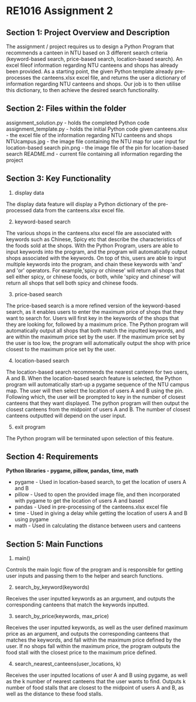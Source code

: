 # RE1016 Assignment 2

## Section 1: Project Overview and Description
The assignment / project requires us to design a Python Program that recommends a canteen in NTU based on 3 different search criteria (keyword-based search, price-based search, location-based search). An excel fileof information regarding NTU canteens and shops has already been provided. As a starting point, the given Python template already pre-processes the canteens.xlsx excel file, and returns the user a dictionary of information regarding NTU canteens and shops. Our job is to then utilise this dictionary, to then achieve the desired search functionality.

## Section 2: Files within the folder
assignment_solution.py - holds the completed Python code
assignment_template.py - holds the initial Python code given
canteens.xlsx - the excel file of the information regarding NTU canteens and shops
NTUcampus.jpg - the image file containing the NTU map for user input for location-based search
pin.png - the image file of the pin for location-based search
README.md - current file containing all information regarding the project

## Section 3: Key Functionality
1. display data

The display data feature will display a Python dictionary of the pre-processed data from the canteens.xlsx excel file.

2. keyword-based search

The various shops in the canteens.xlsx excel file are associated with keywords such as Chinese, Spicy etc that describe the characteristics of the foods sold at the shops. With the Python Program, users are able to input keywords into the program, and the program will automatically output shops associated with the keywords. On top of this, users are able to input multiple keywords into the program, and chain these keywords with 'and' and 'or' operators. For example,'spicy or chinese' will return all shops that sell either spicy, or chinese foods, or both, while 'spicy and chinese' will return all shops that sell both spicy and chinese foods. 

3. price-based search

The price-based search is a more refined version of the keyword-based search, as it enables users to enter the maximum price of shops that they want to search for. Users will first key in the keywords of the shops that they are looking for, followed by a maximum price. The Python program will automatically output all shops that both match the inputted keywords, and are within the maximum price set by the user. If the maximum price set by the user is too low, the program will automatically output the shop with price closest to the maximum price set by the user.

4. location-based search

The location-based search recommends the nearest canteen for two users, A and B. When the location-based search feature is selected, the Python program will automatically start-up a pygame sequence of the NTU campus map. The user will then select the location of users A and B using the pin. Following which, the user will be prompted to key in the number of closest canteens that they want displayed. The python program will then output the closest canteens from the midpoint of users A and B. The number of closest canteens outputted will depend on the user input.

5. exit program

The Python program will be terminated upon selection of this feature.

## Section 4: Requirements
**Python libraries - pygame, pillow, pandas, time, math**
- pygame - Used in location-based search, to get the location of users A and B
- pillow - Used to open the provided image file, and then incorporated with pygame to get the location of users A and based
- pandas - Used in pre-processing of the canteens.xlsx excel file
- time - Used in giving a delay while getting the location of users A and B using pygame
- math - Used in calculating the distance between users and canteens

## Section 5: Main Functions
1. main()

Controls the main logic flow of the program and is responsible for getting user inputs and passing them to the helper and search functions.

2. search_by_keyword(keywords)

Receives the user inputted keywords as an argument, and outputs the corresponding canteens that match the keywords inputted.

3. search_by_price(keywords, max_price)

Receives the user inputted keywords, as well as the user defined maximum price as an argument, and outputs the corresponding canteens 
that matches the keywords, and fall within the maximum price defined by the user. If no shops fall within the maximum price, the program
outputs the food stall with the closest price to the maximum price defined.

4. search_nearest_canteens(user_locations, k)

Receives the user inputted locations of user A and B using pygame, as well as the k number of nearest canteens that the user wants to find.
Outputs k number of food stalls that are closest to the midpoint of users A and B, as well as the distance to these food stalls.